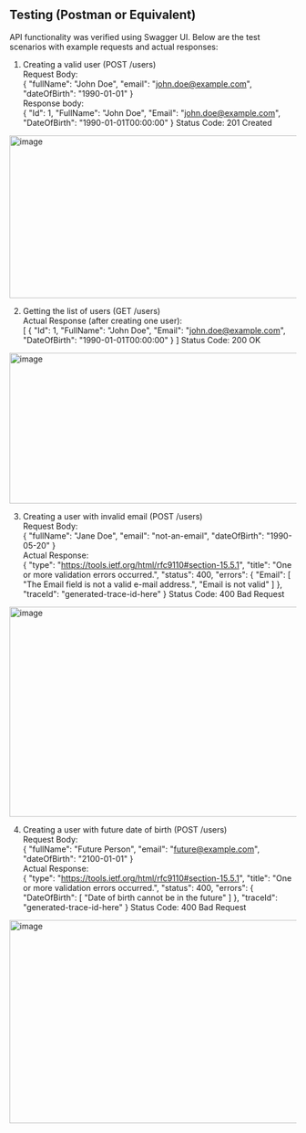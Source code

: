 ## Testing (Postman or Equivalent)

API functionality was verified using Swagger UI. Below are the test scenarios with example requests and actual responses:

1. Creating a valid user (POST /users)  
Request Body:  
{
  "fullName": "John Doe",
  "email": "john.doe@example.com",
  "dateOfBirth": "1990-01-01"
}  
Response body:  
{
  "Id": 1,
  "FullName": "John Doe",
  "Email": "john.doe@example.com",
  "DateOfBirth": "1990-01-01T00:00:00"
} 
Status Code: 201 Created

<img width="842" height="285" alt="image" src="https://github.com/user-attachments/assets/9c0d3806-8208-4522-84c9-1325c63d59e9" />

2. Getting the list of users (GET /users)  
Actual Response (after creating one user):  
[
  {
  "Id": 1,
    "FullName": "John Doe",
    "Email": "john.doe@example.com",
    "DateOfBirth": "1990-01-01T00:00:00"
  }
]
Status Code: 200 OK

<img width="847" height="264" alt="image" src="https://github.com/user-attachments/assets/b77348ce-0787-4ec5-b54e-948fc82b8f43" />

3. Creating a user with invalid email (POST /users)  
Request Body:  
{
  "fullName": "Jane Doe",
  "email": "not-an-email",
  "dateOfBirth": "1990-05-20"
}  
Actual Response:  
{
  "type": "https://tools.ietf.org/html/rfc9110#section-15.5.1",
  "title": "One or more validation errors occurred.",
  "status": 400,
  "errors": {
    "Email": [
      "The Email field is not a valid e-mail address.",
      "Email is not valid"
    ]
  },
  "traceId": "generated-trace-id-here"
}
Status Code: 400 Bad Request

<img width="842" height="368" alt="image" src="https://github.com/user-attachments/assets/d169f38b-f970-4ecc-8166-b1afd9d7f621" />

4. Creating a user with future date of birth (POST /users)  
Request Body:  
{
  "fullName": "Future Person",
  "email": "future@example.com",
  "dateOfBirth": "2100-01-01"
}  
Actual Response:  
{
  "type": "https://tools.ietf.org/html/rfc9110#section-15.5.1",
  "title": "One or more validation errors occurred.",
  "status": 400,
  "errors": {
    "DateOfBirth": [
      "Date of birth cannot be in the future"
    ]
  },
  "traceId": "generated-trace-id-here"
} 
Status Code: 400 Bad Request

<img width="863" height="356" alt="image" src="https://github.com/user-attachments/assets/bdb68c70-311d-4806-b2a2-0705b9fcf8df" />
